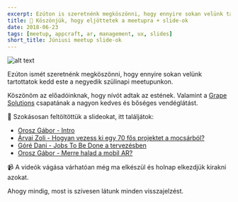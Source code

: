 ```yaml
---
excerpt: Ezúton is szeretnénk megköszönni, hogy ennyire sokan velünk tartottatok kedd este a negyedik szülinapi meetupunkon.
title: 🤩 Köszönjük, hogy eljöttetek a meetupra + slide-ok
date: 2018-06-23
tags: [meetup, appcraft, ar, management, ux, slides]
short_title: Júniusi meetup slide-ok
---
```


![alt text](https://appcraft.hu/assets/img/meetup-2018-june-19-01.png)

Ezúton ismét szeretnénk megköszönni, hogy ennyire sokan velünk tartottatok kedd este a negyedik szülinapi meetupunkon.

Köszönöm az előadóinknak, hogy nívót adtak az estének. Valamint a [Grape Solutions](http://bit.ly/acm-18june-sponsor) csapatának a nagyon kedves és bőséges vendéglátást.

🔖 Szokásosan feltöltöttük a slideokat, itt találjátok:
- [Orosz Gábor - Intro](http://bit.ly/acm-18june-ppt-01)
- [Árvai Zoli - Hogyan vezess ki egy 70 fős projektet a mocsárból?](http://bit.ly/acm-18june-ppt-02)
- [Góré Dani - Jobs To Be Done a tervezésben](http://bit.ly/acm-18june-ppt-03)
- [Orosz Gábor - Merre halad a mobil AR?](http://bit.ly/acm-18june-ppt-04)

📹 A videók vágása várhatóan még ma elkészül és holnap elkezdjük kirakni azokat.

Ahogy mindig, most is szívesen látunk minden visszajelzést.
